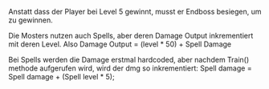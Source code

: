 Anstatt dass der Player bei Level 5 gewinnt, musst er Endboss besiegen, um zu gewinnen.

Die Mosters nutzen auch Spells, aber deren Damage Output inkrementiert mit deren Level. 
Also Damage Output =  (level * 50) + Spell Damage

Bei Spells werden die Damage erstmal hardcoded, aber nachdem Train() methode aufgerufen wird, wird der dmg so inkrementiert:
Spell damage = Spell damage + (Spell level * 5);
